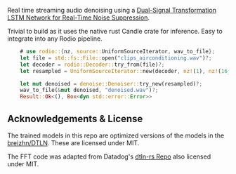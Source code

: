 Real time streaming audio denoising using a [Dual-Signal Transformation LSTM Network for Real-Time Noise Suppression](https://arxiv.org/abs/2005.07551).

Trivial to build as it uses the native rust Candle crate for inference. Easy to integrate into any Rodio pipeline.

```rust
    # use rodio::{nz, source::UniformSourceIterator, wav_to_file};
    let file = std::fs::File::open("clips_airconditioning.wav")?;
    let decoder = rodio::Decoder::try_from(file)?;
    let resampled = UniformSourceIterator::new(decoder, nz!(1), nz!(16_000));

    let mut denoised = denoise::Denoiser::try_new(resampled)?;
    wav_to_file(&mut denoised, "denoised.wav")?;
    Result::Ok<(), Box<dyn std::error::Error>>
```

## Acknowledgements & License

The trained models in this repo are optimized versions of the models in the [breizhn/DTLN](https://github.com/breizhn/DTLN?tab=readme-ov-file#model-conversion-and-real-time-processing-with-onnx). These are licensed under MIT.

The FFT code was adapted from Datadog's [dtln-rs Repo](https://github.com/DataDog/dtln-rs/tree/main) also licensed under MIT.
